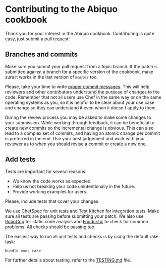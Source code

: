 Contributing to the Abiquo cookbook
===================================

Thank you for your interest in the Abiquo cookbook. Contributing is quite easy, 
just submit a pull request!

## Branches and commits

Make sure you submit your pull request from a topic branch. If the patch is submitted
against a branch for a specific version of the cookbook, make sure it works in the
last version of `master` too.

Please, take your time to write [proper commit messages](http://tbaggery.com/2008/04/19/a-note-about-git-commit-messages.html). This will help reviewers and other contributors understand the
purpose of changes to the code. Remember that not all users use Chef in the same way or
on the same operating systems as you, so it is helpful to be clear about your use case
and change so they can understand it even when it doesn't apply to them.

During the review process you may be asked to make some changes to your submission.
While working through feedback, it can be beneficial to create new commits so the
incremental change is obvious. This can also lead to a complex set of commits, and
having an atomic change per commit is preferred in the end. Use your best judgement
and work with your reviewer as to when you should revise a commit or create a new one.

## Add tests

Tests are important for several reasons:

* We know the code works as expected.
* Help us not breaking your code unintentionally in the future.
* Provide working examples for users.

Please, include tests that cover your changes.

We use [ChefSpec](http://sethvargo.github.io/chefspec/) for unit tests and 
[Test Kitchen](http://kitchen.ci/) for integration tests. Make sure all tests are
passing before submitting your patch. We also use [RuboCop](http://rubocop.readthedocs.io/en/latest/) 
for static code analysis and [Foodcritic](http://www.foodcritic.io/) to check for 
common problems. All checks should be passing too.

The easiest way to run all unit tests and checks is by using the default rake task:

```bash
bundle exec rake
```

For further details about testing, refer to the [TESTING.md](TESTING.md) file.
